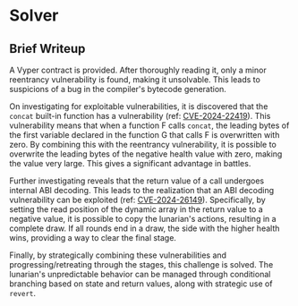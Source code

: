 # Solver

## Brief Writeup

A Vyper contract is provided.
After thoroughly reading it, only a minor reentrancy vulnerability is found, making it unsolvable.
This leads to suspicions of a bug in the compiler's bytecode generation.

On investigating for exploitable vulnerabilities, it is discovered that the `concat` built-in function has a vulnerability (ref: [CVE-2024-22419](https://github.com/vyperlang/vyper/security/advisories/GHSA-2q8v-3gqq-4f8p)).
This vulnerability means that when a function F calls `concat`, the leading bytes of the first variable declared in the function G that calls F is overwritten with zero.
By combining this with the reentrancy vulnerability, it is possible to overwrite the leading bytes of the negative health value with zero, making the value very large.
This gives a significant advantage in battles.

Further investigating reveals that the return value of a call undergoes internal ABI decoding.
This leads to the realization that an ABI decoding vulnerability can be exploited (ref: [CVE-2024-26149](https://github.com/vyperlang/vyper/security/advisories/GHSA-9p8r-4xp4-gw5w)).
Specifically, by setting the read position of the dynamic array in the return value to a negative value, it is possible to copy the lunarian's actions, resulting in a complete draw.
If all rounds end in a draw, the side with the higher health wins, providing a way to clear the final stage.

Finally, by strategically combining these vulnerabilities and progressing/retreating through the stages, this challenge is solved.
The lunarian's unpredictable behavior can be managed through conditional branching based on state and return values, along with strategic use of `revert`.
